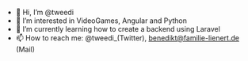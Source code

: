 - 👋 Hi, I’m @tweedi
- 👀 I’m interested in VideoGames, Angular and Python
- 🌱 I’m currently learning how to create a backend using Laravel
- 📫 How to reach me: @tweedi_(Twitter), benedikt@familie-lienert.de (Mail)
